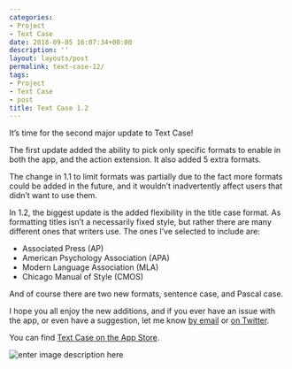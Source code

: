 ```yaml
---
categories:
- Project
- Text Case
date: 2018-09-05 16:07:34+00:00
description: ''
layout: layouts/post
permalink: text-case-12/
tags:
- Project
- Text Case
- post
title: Text Case 1.2
---
```


<p>It’s time for the second major update to Text Case!</p>
<p>The first update added the ability to pick only specific formats to enable in both the app, and the action extension. It also added 5 extra formats.</p>
<p>The change in 1.1 to limit formats was partially due to the fact more formats could be added in the future, and it wouldn’t inadvertently affect users that didn’t want to use them.</p>
<p>In 1.2, the biggest update is the added flexibility in the title case format. As formatting titles isn’t a necessarily fixed style, but rather there are many different ones that writers use. The ones I’ve selected to include are:</p>
<ul>
<li>Associated Press (AP)</li>
<li>American Psychology Association (APA)</li>
<li>Modern Language Association (MLA)</li>
<li>Chicago Manual of Style (CMOS)</li>
</ul>
<p>And of course there are two new formats, sentence case, and Pascal case.</p>
<p>I hope you all enjoy the new additions, and if you ever have an issue with the app, or even have a suggestion, let me know <a href="mailto:help@chrishannah.me">by email</a> or <a href="https://twitter.com/chrishannah">on Twitter</a>.</p>
<p>You can find <a href="https://geo.itunes.apple.com/us/app/text-case/id1407730596?at=1010l4Hj&amp;ct=MAC&amp;ls=1&amp;mt=8">Text Case on the App Store</a>.</p>
<p><img src="https://chrishannah.me/wp-content/uploads/2018/09/Image.png" alt="enter image description here" /></p>